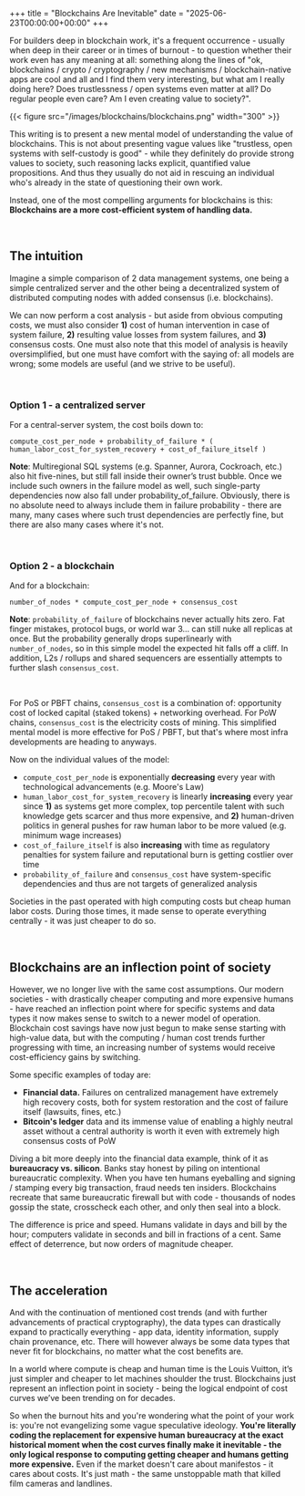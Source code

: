 +++
title = "Blockchains Are Inevitable"
date = "2025-06-23T00:00:00+00:00"
+++

For builders deep in blockchain work, it's a frequent occurrence - usually when deep in their career or in times of burnout - to question whether their work even has any meaning at all: something along the lines of "ok, blockchains / crypto / cryptography / new mechanisms / blockchain-native apps are cool and all and I find them very interesting, but what am I really doing here? Does trustlessness / open systems even matter at all? Do regular people even care? Am I even creating value to society?". 

{{< figure src="/images/blockchains/blockchains.png" width="300" >}}

This writing is to present a new mental model of understanding the value of blockchains. This is not about presenting vague values like "trustless, open systems with self-custody is good" - while they definitely do provide strong values to society, such reasoning lacks explicit, quantified value propositions. And thus they usually do not aid in rescuing an individual who's already in the state of questioning their own work. 

Instead, one of the most compelling arguments for blockchains is this: **Blockchains are a more cost-efficient system of handling data.** 


&nbsp;

## The intuition

Imagine a simple comparison of 2 data management systems, one being a simple centralized server and the other being a decentralized system of distributed computing nodes with added consensus (i.e. blockchains). 

We can now perform a cost analysis - but aside from obvious computing costs, we must also consider **1)** cost of human intervention in case of system failure, **2)** resulting value losses from system failures, and **3)** consensus costs. One must also note that this model of analysis is heavily oversimplified, but one must have comfort with the saying of: all models are wrong; some models are useful (and we strive to be useful). 

&nbsp;
### Option 1 - a centralized server

For a central-server system, the cost boils down to: 

```
compute_cost_per_node + probability_of_failure * ( human_labor_cost_for_system_recovery + cost_of_failure_itself )
```

**Note**: Multiregional SQL systems (e.g. Spanner, Aurora, Cockroach, etc.) also hit five-nines, but still fall inside their owner’s trust bubble. Once we include such owners in the failure model as well, such single-party dependencies now also fall under probability_of_failure. Obviously, there is no absolute need to always include them in failure probability - there are many, many cases where such trust dependencies are perfectly fine, but there are also many cases where it's not. 

&nbsp;
### Option 2 - a blockchain

And for a blockchain: 

```
number_of_nodes * compute_cost_per_node + consensus_cost
```

**Note**: `probability_of_failure` of blockchains never actually hits zero. Fat finger mistakes, protocol bugs, or world war 3... can still nuke all replicas at once. But the probability generally drops superlinearly with `number_of_nodes`, so in this simple model the expected hit falls off a cliff. In addition, L2s / rollups and shared sequencers are essentially attempts to further slash `consensus_cost`. 

&nbsp;

For PoS or PBFT chains, `consensus_cost` is a combination of: opportunity cost of locked capital (staked tokens) + networking overhead. For PoW chains, `consensus_cost` is the electricity costs of mining. This simplified mental model is more effective for PoS / PBFT, but that's where most infra developments are heading to anyways. 

Now on the individual values of the model: 

- `compute_cost_per_node` is exponentially **decreasing** every year with technological advancements (e.g. Moore's Law)
- `human_labor_cost_for_system_recovery` is linearly **increasing** every year since **1)** as systems get more complex, top percentile talent with such knowledge gets scarcer and thus more expensive, and **2)** human-driven politics in general pushes for raw human labor to be more valued (e.g. minimum wage increases)
- `cost_of_failure_itself` is also **increasing** with time as regulatory penalties for system failure and reputational burn is getting costlier over time
- `probability_of_failure` and `consensus_cost` have system-specific dependencies and thus are not targets of generalized analysis

Societies in the past operated with high computing costs but cheap human labor costs. During those times, it made sense to operate everything centrally - it was just cheaper to do so. 

&nbsp;
## Blockchains are an inflection point of society

However, we no longer live with the same cost assumptions. Our modern societies - with drastically cheaper computing and more expensive humans - have reached an inflection point where for specific systems and data types it now makes sense to switch to a newer model of operation. Blockchain cost savings have now just begun to make sense starting with high-value data, but with the computing / human cost trends further progressing with time, an increasing number of systems would receive cost-efficiency gains by switching. 

Some specific examples of today are: 
- **Financial data.** Failures on centralized management have extremely high recovery costs, both for system restoration and the cost of failure itself (lawsuits, fines, etc.)
- **Bitcoin's ledger** data and its immense value of enabling a highly neutral asset without a central authority is worth it even with extremely high consensus costs of PoW

Diving a bit more deeply into the financial data example, think of it as **bureaucracy vs. silicon**. Banks stay honest by piling on intentional bureaucratic complexity. When you have ten humans eyeballing and signing / stamping every big transaction, fraud needs ten insiders. Blockchains recreate that same bureaucratic firewall but with code - thousands of nodes gossip the state, crosscheck each other, and only then seal into a block.

The difference is price and speed. Humans validate in days and bill by the hour; computers validate in seconds and bill in fractions of a cent. Same effect of deterrence, but now orders of magnitude cheaper.

&nbsp;
## The acceleration

And with the continuation of mentioned cost trends (and with further advancements of practical cryptography), the data types can drastically expand to practically everything - app data, identity information, supply chain provenance, etc. There will however always be some data types that never fit for blockchains, no matter what the cost benefits are. 

In a world where compute is cheap and human time is the Louis Vuitton, it’s just simpler and cheaper to let machines shoulder the trust. Blockchains just represent an inflection point in society - being the logical endpoint of cost curves we’ve been trending on for decades. 

So when the burnout hits and you're wondering what the point of your work is: you're not evangelizing some vague speculative ideology. **You're literally coding the replacement for expensive human bureaucracy at the exact historical moment when the cost curves finally make it inevitable - the only logical response to computing getting cheaper and humans getting more expensive.** Even if the market doesn't care about manifestos - it cares about costs. It's just math - the same unstoppable math that killed film cameras and landlines.

&nbsp;